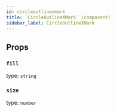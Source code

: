 ```yaml
---
id: circleoutlinexmark
title: `CircleOutlineXMark` (component)
sidebar_label: CircleOutlineXMark
---
```



Props
-----

### `fill`

type: `string`


### `size`

type: `number`

